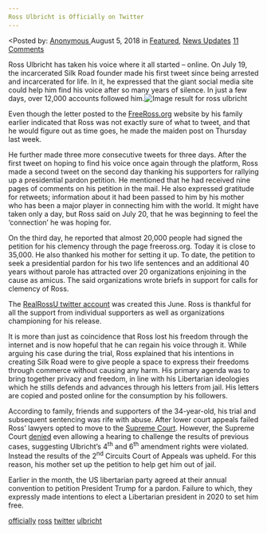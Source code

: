 ```yaml
---
Ross Ulbricht is Officially on Twitter
---
```

<article class="post-listing post-26471 post type-post status-publish format-standard has-post-thumbnail hentry 
 tag-officially  tag-twitter tag-ulbricht">
<div class="post-inner">
<<span>Posted by: <a href="https://www.deepdotweb.com/author/anony/" title="">Anonymous </a></span>
<span>August 5, 2018</span>
<span>in <a href="https://www.deepdotweb.com/category/deepdot-news/" rel="category tag">Featured</a>, <a href="https://www.deepdotweb.com/category/news-updates/" rel="category tag">News Updates</a></span>
<span><a href="https://www.deepdotweb.com/2018/08/05/ross-ulbricht-is-officially-on-twitter/#comments">11 Comments</a></span>


<p>Ross Ulbricht has taken his voice where it all started – online. On July 19, the incarcerated Silk Road founder made his first tweet since being arrested and incarcerated for life. In it, he expressed that the giant social media site could help him find his voice after so many years of silence. In just a few days, over 12,000 accounts followed him.<img class="wp-image-26474 aligncenter" src="/imgs/2018/08/image-result-for-ross-ulbricht-1.jpeg" alt="Image result for ross ulbricht" width="566" height="378" srcset="/imgs/2018/08/image-result-for-ross-ulbricht-1.jpeg 1469w, /imgs/2018/08/image-result-for-ross-ulbricht-1-300x200.jpeg 300w, /imgs/2018/08/image-result-for-ross-ulbricht-1-1024x683.jpeg 1024w, /imgs/2018/08/image-result-for-ross-ulbricht-1-290x195.jpeg 290w" sizes="(max-width: 566px) 100vw, 566px" /></p>
<p>Even though the letter posted to the <a href="https://freeross.org/">FreeRoss.org</a> website by his family earlier indicated that Ross was not exactly sure of what to tweet, and that he would figure out as time goes, he made the maiden post on Thursday last week.</p>
<p>He further made three more consecutive tweets for three days. After the first tweet on hoping to find his voice once again through the platform, Ross made a second tweet on the second day thanking his supporters for rallying up a presidential pardon petition. He mentioned that he had received nine pages of comments on his petition in the mail. He also expressed gratitude for retweets; information about it had been passed to him by his mother who has been a major player in connecting him with the world. It might have taken only a day, but Ross said on July 20, that he was beginning to feel the ‘connection’ he was hoping for.</p>
<p>On the third day, he reported that almost 20,000 people had signed the petition for his clemency through the page freeross.org. Today it is close to 35,000. He also thanked his mother for setting it up. To date, the petition to seek a presidential pardon for his two life sentences and an additional 40 years without parole has attracted over 20 organizations enjoining in the cause as amicus. The said organizations wrote briefs in support for calls for clemency of Ross.</p>
<p>The <a href="https://twitter.com/RealRossU">RealRossU twitter account</a> was created this June. Ross is thankful for all the support from individual supporters as well as organizations championing for his release.</p>
<p>It is more than just as coincidence that Ross lost his freedom through the internet and is now hopeful that he can regain his voice through it. While arguing his case during the trial, Ross explained that his intentions in creating Silk Road were to give people a space to express their freedoms through commerce without causing any harm. His primary agenda was to bring together privacy and freedom, in line with his Libertarian ideologies which he stills defends and advances through his letters from jail. His letters are copied and posted online for the consumption by his followers.</p>
<p>According to family, friends and supporters of the 34-year-old, his trial and subsequent sentencing was rife with abuse. After lower court appeals failed Ross’ lawyers opted to move to the <a href="https://www.deepdotweb.com/2018/01/15/ross-ulbricht-appeals-life-sentence-supreme-court/">Supreme Court</a>. However, the Supreme Court <a href="https://www.deepdotweb.com/2018/07/13/supreme-court-refuses-to-review-ross-ulbrichts-case/">denied</a> even allowing a hearing to challenge the results of previous cases, suggesting Ulbricht’s 4<sup>th</sup> and 6<sup>th</sup> amendment rights were violated. Instead the results of the 2<sup>nd</sup> Circuits Court of Appeals was upheld. For this reason, his mother set up the petition to help get him out of jail.</p>
<p>Earlier in the month, the US libertarian party agreed at their annual convention to petition President Trump for a pardon. Failure to which, they expressly made intentions to elect a Libertarian president in 2020 to set him free.</p>
</div>
<a href="https://www.deepdotweb.com/tag/officially/" rel="tag">officially</a> <a href="https://www.deepdotweb.com/tag/ross/" rel="tag">ross</a> <a href="https://www.deepdotweb.com/tag/twitter/" rel="tag">twitter</a> <a href="https://www.deepdotweb.com/tag/ulbricht/" rel="tag">ulbricht</a></span> <span style="display:none" class="updated">2018-08-05<a href="https://www.deepdotweb.com/author/anony/" title="Posts by Anonymous" rel="author">Anonymous</a></strong></div>

